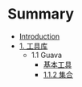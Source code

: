 # Summary

* [Introduction](README.md)
* [1. 工具库](chapter1.md)
   * 1.1 Guava
       * [基本工具](1.1.1基本工具.md)
       * [1.1.2 集合](1.1.2集合.md)

